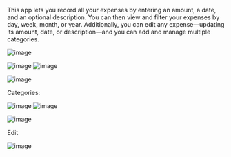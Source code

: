 This app lets you record all your expenses by entering an amount, a date, and an optional description. You can then view and filter your expenses by day, week, month, or year. Additionally, 
you can edit any expense—updating its amount, date, or description—and you can add and manage multiple categories.


![image](https://github.com/user-attachments/assets/a99decba-09c5-46d2-b688-d03d6db9b5b9)

![image](https://github.com/user-attachments/assets/d64d7bc9-df60-4dd9-8941-e941046cd875)
![image](https://github.com/user-attachments/assets/6a3240bd-bf51-4ea2-a292-a595ffc0daea)

![image](https://github.com/user-attachments/assets/9f1e7485-99af-46ea-81b8-8246d3f912ca)


Categories:


![image](https://github.com/user-attachments/assets/e6f5412e-2020-42af-b5f6-95469ea52f24)
![image](https://github.com/user-attachments/assets/ffdcf2ae-6b55-4e67-9047-3336399fb2e1)


![image](https://github.com/user-attachments/assets/db4685db-3f7f-4653-bd85-752f7cb2d1f6)

Edit 


![image](https://github.com/user-attachments/assets/d5bd8626-5d49-4899-9f57-e949dd7a0729)
